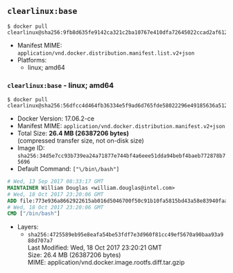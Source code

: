 ## `clearlinux:base`

```console
$ docker pull clearlinux@sha256:9fb8d635fe9142ca321c2ba10767e410dfa72645022ccad2af61298294d660ce
```

-	Manifest MIME: `application/vnd.docker.distribution.manifest.list.v2+json`
-	Platforms:
	-	linux; amd64

### `clearlinux:base` - linux; amd64

```console
$ docker pull clearlinux@sha256:56dfcc4d464fb36334e5f9ad6d765fde58022296e49185636a512c9857fa1a1c
```

-	Docker Version: 17.06.2-ce
-	Manifest MIME: `application/vnd.docker.distribution.manifest.v2+json`
-	Total Size: **26.4 MB (26387206 bytes)**  
	(compressed transfer size, not on-disk size)
-	Image ID: `sha256:34d5e7cc93b739ea24a71877e744bf4a6eee51dda94bebf4baeb772878b75696`
-	Default Command: `["\/bin\/bash"]`

```dockerfile
# Wed, 13 Sep 2017 08:33:17 GMT
MAINTAINER William Douglas <william.douglas@intel.com>
# Wed, 18 Oct 2017 23:20:06 GMT
ADD file:773e936a8662922615ab016d5046700f50c91b10fa5815bd43a58e83940faac5 in / 
# Wed, 18 Oct 2017 23:20:06 GMT
CMD ["/bin/bash"]
```

-	Layers:
	-	`sha256:4725589eb95e8eafa54be53fdf7e3d960f81cc49ef5670a90baa93a988d707a7`  
		Last Modified: Wed, 18 Oct 2017 23:20:21 GMT  
		Size: 26.4 MB (26387206 bytes)  
		MIME: application/vnd.docker.image.rootfs.diff.tar.gzip
